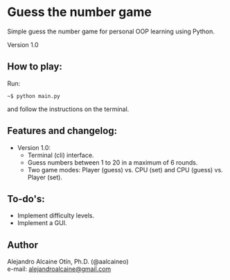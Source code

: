 # Guess the number game

Simple guess the number game for personal OOP learning using Python.

Version 1.0

## How to play:
Run:
```
~$ python main.py
```
and follow the instructions on the terminal.

## Features and changelog:

* Version 1.0:
  * Terminal (cli) interface.
  * Guess numbers between 1 to 20 in a maximum of 6 rounds.
  * Two game modes: Player (guess) vs. CPU (set) and CPU (guess) vs. Player (set).

## To-do's:
* Implement difficulty levels.
* Implement a GUI.

## Author
Alejandro Alcaine Otín, Ph.D. (@aalcaineo)  
e-mail: alejandroalcaine@gmail.com